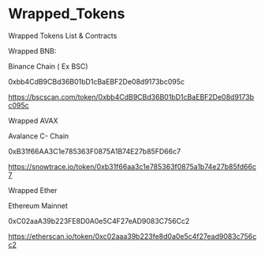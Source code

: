 # Wrapped_Tokens
Wrapped Tokens List &amp; Contracts


Wrapped BNB:

Binance Chain ( Ex BSC)

0xbb4CdB9CBd36B01bD1cBaEBF2De08d9173bc095c


https://bscscan.com/token/0xbb4CdB9CBd36B01bD1cBaEBF2De08d9173bc095c





Wrapped AVAX

Avalance C- Chain

0xB31f66AA3C1e785363F0875A1B74E27b85FD66c7

https://snowtrace.io/token/0xb31f66aa3c1e785363f0875a1b74e27b85fd66c7




Wrapped Ether

Ethereum Mainnet

0xC02aaA39b223FE8D0A0e5C4F27eAD9083C756Cc2

https://etherscan.io/token/0xc02aaa39b223fe8d0a0e5c4f27ead9083c756cc2



